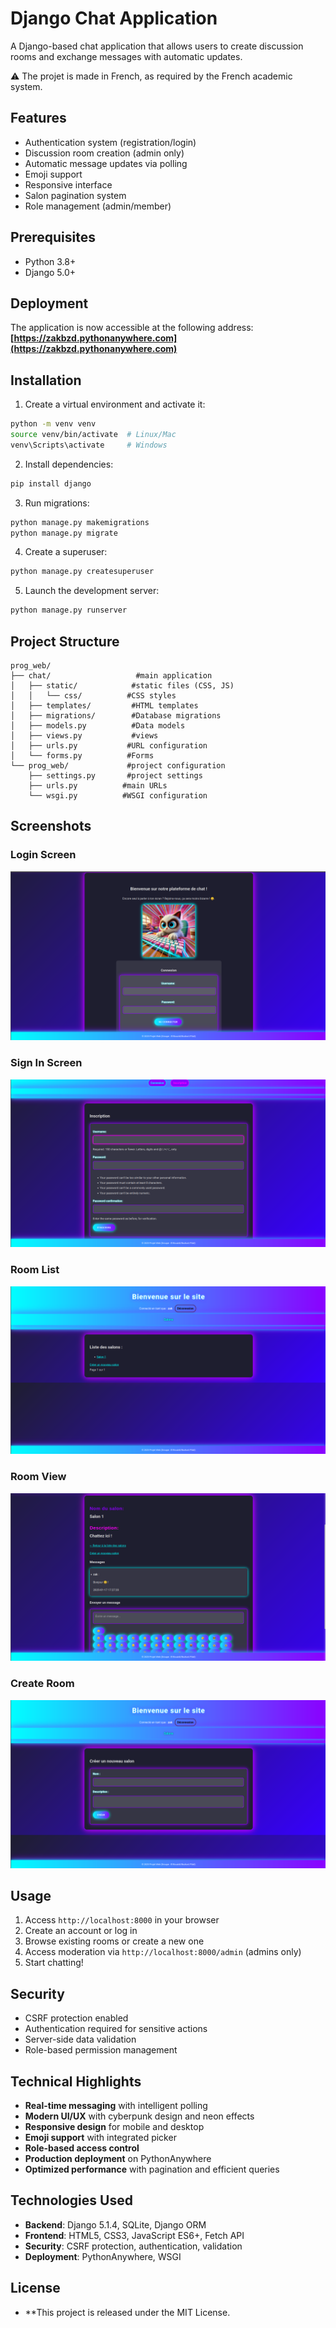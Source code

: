 
# Django Chat Application

A Django-based chat application that allows users to create discussion rooms and exchange messages with automatic updates.

⚠️ The projet is made in French, as required by the French academic system.

## Features

- Authentication system (registration/login)
- Discussion room creation (admin only)
- Automatic message updates via polling
- Emoji support
- Responsive interface
- Salon pagination system
- Role management (admin/member)

## Prerequisites

- Python 3.8+
- Django 5.0+

## Deployment

The application is now accessible at the following address:  
**[https://zakbzd.pythonanywhere.com](https://zakbzd.pythonanywhere.com)**

## Installation

1. Create a virtual environment and activate it:
```bash
python -m venv venv
source venv/bin/activate  # Linux/Mac
venv\Scripts\activate     # Windows
```

2. Install dependencies:
```bash
pip install django
```

3. Run migrations:
```bash
python manage.py makemigrations
python manage.py migrate
```

4. Create a superuser:
```bash
python manage.py createsuperuser
```

5. Launch the development server:
```bash
python manage.py runserver
```

## Project Structure

```
prog_web/
├── chat/                   #main application
│   ├── static/            #static files (CSS, JS)
│   │   └── css/          #CSS styles
│   ├── templates/         #HTML templates
│   ├── migrations/        #Database migrations
│   ├── models.py          #Data models
│   ├── views.py           #views
│   ├── urls.py           #URL configuration
│   └── forms.py          #Forms
└── prog_web/             #project configuration
    ├── settings.py       #project settings
    ├── urls.py          #main URLs
    └── wsgi.py          #WSGI configuration
```

## Screenshots

### Login Screen
![Login Screen](screenshots/login.png)

### Sign In Screen
![Sign In Screen](screenshots/signin.png)

### Room List
![Room List](screenshots/RoomList.png)

### Room View
![Room View](screenshots/Room.png)

### Create Room
![Create Room](screenshots/CreateRoom.png)

## Usage

1. Access `http://localhost:8000` in your browser
2. Create an account or log in
3. Browse existing rooms or create a new one
4. Access moderation via `http://localhost:8000/admin` (admins only)
5. Start chatting!

## Security

- CSRF protection enabled
- Authentication required for sensitive actions
- Server-side data validation
- Role-based permission management

## Technical Highlights

- **Real-time messaging** with intelligent polling
- **Modern UI/UX** with cyberpunk design and neon effects
- **Responsive design** for mobile and desktop
- **Emoji support** with integrated picker
- **Role-based access control**
- **Production deployment** on PythonAnywhere
- **Optimized performance** with pagination and efficient queries

## Technologies Used

- **Backend**: Django 5.1.4, SQLite, Django ORM
- **Frontend**: HTML5, CSS3, JavaScript ES6+, Fetch API
- **Security**: CSRF protection, authentication, validation
- **Deployment**: PythonAnywhere, WSGI

## License
- **This project is released under the MIT License.

